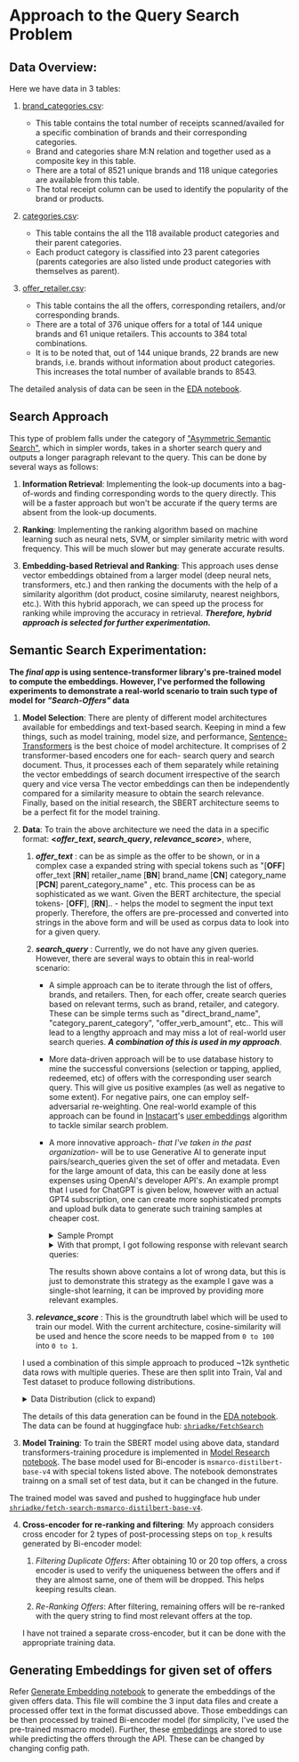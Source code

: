 # Approach to the Query Search Problem

## Data Overview:

Here we have data in 3 tables: 

1. [brand_categories.csv]():

    - This table contains the total number of receipts scanned/availed for a specific combination of brands and their corresponding categories.
    - Brand and categories share M:N relation and together used as a composite key in this table.
    - There are a total of 8521 unique brands and 118 unique categories are available from this table.
    - The total receipt column can be used to identify the popularity of the brand or products.

2. [categories.csv]():

    - This table contains the all the 118 available product categories and their parent categories.
    - Each product category is classified into 23 parent categories (parents categories are also listed unde product categories with themselves as parent).
    
3. [offer_retailer.csv]():

    - This table contains the all the offers, corresponding retailers, and/or corresponding brands.
    - There are a total of 376 unique offers for a total of 144 unique brands and 61 unique retailers. This accounts to 384 total combinations.
    - It is to be noted that, out of 144 unique brands, 22 brands are new brands, i.e. brands without information about product categories. This increases the total number of available brands to 8543.

The detailed analysis of data can be seen in the [EDA notebook](https://github.com/shriadke/FetchSearch/blob/master/research/00_00_EDA.ipynb).



## Search Approach

This type of problem falls under the category of ["Asymmetric Semantic Search"](https://www.sbert.net/examples/applications/semantic-search/README.html#semantic-search), which in simpler words, takes in a shorter search query and outputs a longer paragraph relevant to the query. This can be done by several ways as follows:

1. **Information Retrieval**: Implementing the look-up documents into a bag-of-words and finding corresponding words to the query directly. This will be a faster approach but won't be accurate if the query terms are absent from the look-up documents.

2. **Ranking**: Implementing the ranking algorithm based on machine learning such as neural nets, SVM, or simpler similarity metric with word frequency. This will be much slower but may generate accurate results.

3. **Embedding-based Retrieval and Ranking**: This approach uses dense vector embeddings obtained from a larger model (deep neural nets, transformers, etc.) and then ranking the documents with the help of a similarity algorithm (dot product, cosine similaruty, nearest neighbors, etc.). With this hybrid apporach, we can speed up the process for ranking while improving the accuracy in retrieval. ***Therefore, hybrid approach is selected for further experimentation.*** 

## Semantic Search Experimentation:

**The *final app* is using sentence-transformer library's pre-trained model to compute the embeddings. However, I've performed the following experiments to demonstrate a real-world scenario to train such type of model for *"Search-Offers"* data**

1. **Model Selection**:  There are plenty of different model architectures available for embeddings and text-based search. Keeping in mind a few things, such as model training, model size, and performance, [Sentence-Transformers](https://www.sbert.net/index.html) is the best choice of model architecture. It comprises of 2 transformer-based encoders one for each- search query and search document. Thus, it processes each of them separately while retaining the vector embeddings of search document irrespective of the search query and vice versa The vector embeddings can then be independently compared for a similarity measure to obtain the search relevance. Finally, based on the initial research, the SBERT architecture seems to be a perfect fit for the model training.

2. **Data**: To train the above architecture we need the data in a specific format: **\<*offer_text*, *search_query*, *relevance_score*\>**, where, 

    1. ***offer_text*** : can be as simple as the offer to be shown, or in a complex case a expanded string with special tokens such as "\[**OFF**\] offer_text \[**RN**\] retailer_name \[**BN**\] brand_name \[**CN**\] category_name \[**PCN**\] parent_category_name" , etc. This process can be as sophisticated as we want. Given the BERT architecture, the special tokens- \[**OFF**\], \[**RN**\].. - helps the model to segment the input text properly. Therefore, the offers are pre-processed and converted into strings in the above form and will be used as corpus data to look into for a given query.

    2. ***search_query*** : Currently, we do not have any given queries. However, there are several ways to obtain this in real-world scenario:
        
        - A simple approach can be to iterate through the list of offers, brands, and retailers. Then, for each offer, create search queries based on relevant terms, such as brand, retailer, and category. These can be simple terms such as "direct_brand_name", "category_parent_category", "offer_verb_amount", etc.. This will lead to a lengthy approach and may miss a lot of real-world user search queries. ***A combination of this is used in my approach***.
        
        - More data-driven approach will be to use database history to mine the successful conversions (selection or tapping, applied, redeemed, etc) of offers with the corresponding user search query. This will give us positive examples (as well as negative to some extent). For negative pairs, one can employ self-adversarial re-weighting. One real-world example of this approach can be found in [Instacart](https://tech.instacart.com/how-instacart-uses-embeddings-to-improve-search-relevance-e569839c3c36)'s [user embeddings](https://arxiv.org/abs/2209.05555) algorithm to tackle similar search problem.

        - A more innovative approach- *that I've taken in the past organization*- will be to use Generative AI to generate input pairs/search_queries given the set of offer and metadata. Even for the large amount of data, this can be easily done at less expenses using OpenAI's developer API's. An example prompt that I used for ChatGPT is given below, however with an actual GPT4 subscription, one can create more sophisticated prompts and upload bulk data to generate such training samples at cheaper cost.

            <details>
            <summary>
                Sample Prompt
            </summary>
            
            ```                   
                Act as an industry expert Data annotator working for an e-commerce platform that shows users available offers on their platform based on user search query. Your task is to generate user search query samples for the given offer text and output a dataset of sentence pairs in the format <search_query, offer, relevance_score>. The relevance_score is a score between 0 and 100 that you will have to assign to each pair based on the semantic similarity of the pair.

                I will provide an example of task in hand and by learning from that, you will have to generate the further dataset. The input file will contain offer, brand and retailer. There will be a separate list of brands and categories as well. You have to understand relations between brands, categories, retailers, and the offers to generater the search_query terms.

                Example:
                input: 
                {
                    "all_brands" : ["Back to the Roots", "Huggies", "Brita", "Sams clubs"],
                    "all_categories" : ["Food & Beverages", "Baby products", "Home decor"],
                    "offers" : [
                                { 
                                    "offer": "Back to the Roots, select varieties, at Walmart",
                                    "brand": "Back to the Roots",
                                    "retailer": "Walmart"
                                }
                            ]
                }

                output: 
                {
                    "pairs" : [
                                {"search_query" : "walmart",
                                "offer" : "Back to the Roots, select varieties, at Walmart",
                                "relevance_score" : 100},
                                {"search_query" : "Back to the roots",
                                "offer" : "Back to the Roots, select varieties, at Walmart",
                                "relevance_score" : 100},
                                {"search_query" : "variety",
                                "offer" : "Back to the Roots, select varieties, at Walmart",
                                "relevance_score" : 100},
                                {"search_query" : "gardening",
                                "offer" : "Back to the Roots, select varieties, at Walmart",
                                "relevance_score" : 75},
                                {"search_query" : "health",
                                "offer" : "Back to the Roots, select varieties, at Walmart",
                                "relevance_score" : 0},
                            ]
                }

                Learning from above, generate the user search queries for following types of offers:
                "offers":
                    {
                        Spend $50 on a Full-Priced new Club Membership,SAMS CLUB,SAMS CLUB
                        "Beyond Meat® Plant-Based products, spend $25",,BEYOND MEAT
                        Good Humor Viennetta Frozen Vanilla Cake,,GOOD HUMOR
                        "Butterball, select varieties, spend $10 at Dillons Food Store",DILLONS FOOD STORE,BUTTERBALL
                    }                                
            ```

            </details>      
                

            <details><summary>With that prompt, I got following response with relevant search queries:</summary>
            
            ```
                Certainly, here are 20 examples of user search queries generated for the given offers, along with approximate relevance scores:

                Offer: "Spend $50 on a Full-Priced new Club Membership"

                Search Query: "SAMS CLUB Membership"
                Relevance Score: 90 (Assuming high relevance as the search query includes both the brand and the nature of the offer)
                Offer: "Beyond Meat® Plant-Based products, spend $25"

                Search Query: "Beyond Meat products"
                Relevance Score: 85 (Assuming high relevance as the search query matches the product description)
                Offer: "Good Humor Viennetta Frozen Vanilla Cake"

                Search Query: "Frozen Vanilla Cake"
                Relevance Score: 75 (Assuming moderate relevance as the search query matches the product description)
                Offer: "Butterball, select varieties, spend $10 at Dillons Food Store"

                Search Query: "Butterball Dillons Food Store"
                Relevance Score: 80 (Assuming moderate relevance as the search query contains both the brand and retailer)
                Offer: "Spend $20 at Zaxby's"

                Search Query: "Zaxby's restaurant"
                Relevance Score: 85 (Assuming high relevance as the search query includes the restaurant name)
                Offer: "Egglife Egg White Wraps at Aldi"

                Search Query: "Aldi Egg White Wraps"
                Relevance Score: 90 (Assuming high relevance as the search query includes both the retailer and product)
                Offer: "Spend $10 at Subway"

                Search Query: "Subway restaurant"
                Relevance Score: 85 (Assuming high relevance as the search query includes the restaurant name)
                Offer: "GATORADE® Fast Twitch®, 12-ounce 12 pack, at Amazon Storefront*"

                Search Query: "GATORADE Fast Twitch Amazon"
                Relevance Score: 90 (Assuming high relevance as the search query includes both the brand and retailer)
                Offer: "Arnold, Brownberry, Oroweat® Small Slice bread, at Walmart"

                Search Query: "Walmart bread"
                Relevance Score: 75 (Assuming moderate relevance as the search query includes the retailer)
                Offer: "Barilla® Pesto Sauce"

                Search Query: "Barilla Pesto Sauce"
                Relevance Score: 95 (Assuming high relevance as the search query matches the product and brand)
                Offer: "Any General Mills™ products, buy 2, Good Rewards Members Only"

                Search Query: "General Mills products"
                Relevance Score: 85 (Assuming high relevance as the search query includes the brand)
                Offer: "Emmy's Organics® Cookies OR Brownie Snaps"

                Search Query: "Emmy's Organics Cookies"
                Relevance Score: 90 (Assuming high relevance as the search query matches the brand and product)
                Offer: "Dr Pepper®, Regular OR Zero Sugar Strawberries and Cream 12 pack, at select retailers"

                Search Query: "Dr Pepper Strawberries and Cream"
                Relevance Score: 85 (Assuming high relevance as the search query matches the product)
                Offer: " Spend $10 on select items, get $5 off your order at Kroger"

                Search Query: "Kroger select items"
                Relevance Score: 80 (Assuming moderate relevance as the search query includes the retailer and offer details)
                Offer: " Spend $15 on Coca-Cola products, get $5 off your order at Safeway"

                Search Query: "Safeway Coca-Cola offer"
                Relevance Score: 85 (Assuming high relevance as the search query includes the retailer and product)
                Offer: " Spend $30 on cleaning supplies, get 20% off at Target"

                Search Query: "Target cleaning supplies discount"
                Relevance Score: 90 (Assuming high relevance as the search query includes the retailer and offer details)
                Offer: "Spend $25 on pet food, get a free pet toy at PetSmart"

                Search Query: "PetSmart pet food offer"
                Relevance Score: 90 (Assuming high relevance as the search query includes the retailer and offer details)
                Offer: "Buy 2 pairs of shoes, get 50% off the third pair at Foot Locker"

                Search Query: "Foot Locker shoe offer"
                Relevance Score: 90 (Assuming high relevance as the search query includes the retailer and offer details)
                Offer: "Spend $50 on electronics, get a $10 gift card at Best Buy"

                Search Query: "Best Buy electronics offer"
                Relevance Score: 90 (Assuming high relevance as the search query includes the retailer and offer details)
                Offer: "Buy one get one free on select clothing items at Macy's"

                Search Query: "Macy's clothing BOGO"
                Relevance Score: 90 (Assuming high relevance as the search query includes the retailer and offer details)
                These relevance scores are approximate and can vary based on user behavior and preferences. Actual relevance scores would ideally be determined through user feedback and analysis.
            ```

            </details>

            The results shown above contains a lot of wrong data, but this is just to demonstrate this strategy as the example I gave was a single-shot learning, it can be improved by providing more relevant examples.

    3. ***relevance_score*** : This is the groundtruth label which will be used to train our model. With the current architecture, cosine-similarity will be used and hence the score needs to be mapped from `0 to 100` into `0 to 1`. 

    I used a combination of this simple approach to produced ~12k synthetic data rows with multiple queries. These are then split into Train, Val and Test dataset to produce following distributions.
    
    <details><summary>Data Distribution (click to expand)</summary>
    <img src="all_data_dist.png" alt="All Synthetic Data" width="350"/>
    <img src="train_data_dist.png" alt="Search with retailer name" width="350"/>

    <img src="val_data_dist.png" alt="Search with brand name" width="350"/>
    <img src="test_data_dist.png" alt="Search with brand name" width="350"/></details>
    
    The details of this data generation can be found in the [EDA notebook](https://github.com/shriadke/FetchSearch/blob/master/research/00_00_EDA.ipynb). The data can be found at huggingface hub: [`shriadke/FetchSearch`](https://huggingface.co/datasets/shriadke/FetchSearch)

3. **Model Training**: To train the SBERT model using above data, standard transformers-training procedure is implemented in [Model Research notebook](https://github.com/shriadke/FetchSearch/blob/master/research/00_01_model_research.ipynb). The base model used for Bi-encoder is `msmarco-distilbert-base-v4` with special tokens listed above. The notebook demonstrates trainng on a small set of test data, but it can be changed in the future.

The trained model was saved and pushed to huggingface hub under [`shriadke/fetch-search-msmarco-distilbert-base-v4`](https://huggingface.co/shriadke/fetch-search-msmarco-distilbert-base-v4).

4. **Cross-encoder for re-ranking and filtering**: My approach considers cross encoder for 2 types of post-processing steps on `top_k` results generated by Bi-encoder model:
     1. *Filtering Duplicate Offers*: After obtaining 10 or 20 top offers, a cross encoder is used to verify the uniqueness between the offers and if they are almost same, one of them will be dropped. This helps keeping results clean.
    
     2. *Re-Ranking Offers*: After filtering, remaining offers will be re-ranked with the query string to find most relevant offers at the top.

    I have not trained a separate cross-encoder, but it can be done with the appropriate training data.


## Generating Embeddings for given set of offers

Refer [Generate Embedding notebook](https://github.com/shriadke/FetchSearch/blob/master/research/00_01_generate_embeddings.ipynb) to generate the embeddings of the given offers data. This file will combine the 3 input data files and create a processed offer text in the format discussed above. Those embeddings can be then processed by trained Bi-encoder model (for simplicity, I've used the pre-trained msmacro model). Further, these [embeddings](https://github.com/shriadke/FetchSearch/blob/master/data/processed/embeddings/msmacro_sent_embeddings.pkl) are stored to use while predicting the offers through the API. These can be changed by changing config path.